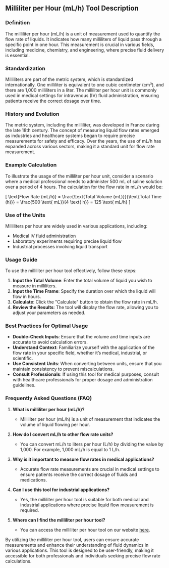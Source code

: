 ## Milliliter per Hour (mL/h) Tool Description

### Definition
The milliliter per hour (mL/h) is a unit of measurement used to quantify the flow rate of liquids. It indicates how many milliliters of liquid pass through a specific point in one hour. This measurement is crucial in various fields, including medicine, chemistry, and engineering, where precise fluid delivery is essential.

### Standardization
Milliliters are part of the metric system, which is standardized internationally. One milliliter is equivalent to one cubic centimeter (cm³), and there are 1,000 milliliters in a liter. The milliliter per hour unit is commonly used in medical settings for intravenous (IV) fluid administration, ensuring patients receive the correct dosage over time.

### History and Evolution
The metric system, including the milliliter, was developed in France during the late 18th century. The concept of measuring liquid flow rates emerged as industries and healthcare systems began to require precise measurements for safety and efficacy. Over the years, the use of mL/h has expanded across various sectors, making it a standard unit for flow rate measurement.

### Example Calculation
To illustrate the usage of the milliliter per hour unit, consider a scenario where a medical professional needs to administer 500 mL of saline solution over a period of 4 hours. The calculation for the flow rate in mL/h would be:

\[
\text{Flow Rate (mL/h)} = \frac{\text{Total Volume (mL)}}{\text{Total Time (h)}} = \frac{500 \text{ mL}}{4 \text{ h}} = 125 \text{ mL/h}
\]

### Use of the Units
Milliliters per hour are widely used in various applications, including:
- Medical IV fluid administration
- Laboratory experiments requiring precise liquid flow
- Industrial processes involving liquid transport

### Usage Guide
To use the milliliter per hour tool effectively, follow these steps:
1. **Input the Total Volume**: Enter the total volume of liquid you wish to measure in milliliters.
2. **Input the Time Frame**: Specify the duration over which the liquid will flow in hours.
3. **Calculate**: Click the "Calculate" button to obtain the flow rate in mL/h.
4. **Review the Results**: The tool will display the flow rate, allowing you to adjust your parameters as needed.

### Best Practices for Optimal Usage
- **Double-Check Inputs**: Ensure that the volume and time inputs are accurate to avoid calculation errors.
- **Understand Context**: Familiarize yourself with the application of the flow rate in your specific field, whether it’s medical, industrial, or scientific.
- **Use Consistent Units**: When converting between units, ensure that you maintain consistency to prevent miscalculations.
- **Consult Professionals**: If using this tool for medical purposes, consult with healthcare professionals for proper dosage and administration guidelines.

### Frequently Asked Questions (FAQ)

1. **What is milliliter per hour (mL/h)?**
   - Milliliter per hour (mL/h) is a unit of measurement that indicates the volume of liquid flowing per hour.

2. **How do I convert mL/h to other flow rate units?**
   - You can convert mL/h to liters per hour (L/h) by dividing the value by 1,000. For example, 1,000 mL/h is equal to 1 L/h.

3. **Why is it important to measure flow rates in medical applications?**
   - Accurate flow rate measurements are crucial in medical settings to ensure patients receive the correct dosage of fluids and medications.

4. **Can I use this tool for industrial applications?**
   - Yes, the milliliter per hour tool is suitable for both medical and industrial applications where precise liquid flow measurement is required.

5. **Where can I find the milliliter per hour tool?**
   - You can access the milliliter per hour tool on our website [here](https://www.inayam.co/unit-converter/flow_rate_volumetric).

By utilizing the milliliter per hour tool, users can ensure accurate measurements and enhance their understanding of fluid dynamics in various applications. This tool is designed to be user-friendly, making it accessible for both professionals and individuals seeking precise flow rate calculations.